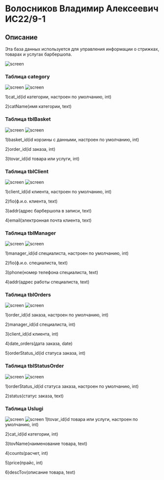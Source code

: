 # Волосников Владимир Алексеевич ИС22/9-1

## Описание
Эта база данных используется для управления информации о стрижках, товарах и услугах барбершопа.

![screen](screenshots/bd.png)




### Таблица category
![screen](screenshot/category1.png) 
![screen](screenshot/category2.png)

1)cat_id(id категории, настроен по умолчанию, int)

2)catName(имя категории, text)

### Таблица tblBasket
![screen](screenshot/tblBasket1.png)
![screen](screenshot/tblBasket2.png)

1)basket_id(id корзины с данными, настроен по умолчанию, int)

2)order_id(id заказа, int)

3)tovar_id(id товара или услуги, int)

### Таблица tblClient
![screen](screenshot/tblClient1.png)
![screen](screenshot/tblClient2.png)

1)client_id(id клиента, настроен по умолчанию, int)

2)fio(ф.и.о. клиента, text)

3)addr(адрес барбершопа в записи, text)

4)email(электронная почта клиента, text)


### Таблица tblManager
![screen](screenshot/tblManager1.png)
![screen](screenshot/tblManager2.png)

1)manager_id(id специалиста, настроен по умолчанию, int)

2)fio(ф.и.о. специалиста, text)

3)phone(номер телефона специалиста, text)

4)addr(адрес работы специалиста, text)


### Таблица tblOrders
![screen](screenshot/tblOrders1.png)
![screen](screenshot/tblOrders2.png)

1)order_id(id заказа, настроен по умолчанию, int)

2)manager_id(id специалиста, int)

3)client_id(id клиента, int)

4)date_orders(дата заказа, date)

5)orderStatus_id(id статуса заказа, int)


### Таблица tblStatusOrder 
![screen](screenshot/tblStatusOrder1.png)
![screen](screenshot/tblStatusOrder2.png)

1)orderStatus_id(id статуса заказа, настроен по умолчанию, int)

2)status(статус заказа, text)


### Таблица Uslugi 
![screen](screenshot/uslugi1.png)
![screen](screenshot/uslugi2.png)
1)tovar_id(id товара или услуги, настроен по умолчанию, int)

2)cat_id(id категории, int)

3)tovName(наименование товара, text)

4)counts(расчет, int)

5)price(прайс, int)

6)descTov(описание товара, text)
